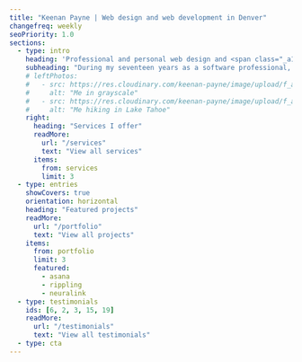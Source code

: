 ```yaml
---
title: "Keenan Payne | Web design and web development in Denver"
changefreq: weekly
seoPriority: 1.0
sections:
  - type: intro
    heading: 'Professional and personal web design and <span class="_a11y-hidden">web</span> development services'
    subheading: "During my seventeen years as a software professional, my work has generated <strong>millions in revenue</strong>, sign up <strong>millions of SaaS users</strong>, and empowered global organizations with <strong>scalable software</strong>"
    # leftPhotos:
    #   - src: https://res.cloudinary.com/keenan-payne/image/upload/f_auto,q_auto,w_800/v1666204078/people/me/jun-27-2021_o8sd0l.jpg
    #     alt: "Me in grayscale"
    #   - src: https://res.cloudinary.com/keenan-payne/image/upload/f_auto,q_auto,w_800/v1666204078/people/me/jan-28-2022_pwxnxq.jpg
    #     alt: "Me hiking in Lake Tahoe"
    right:
      heading: "Services I offer"
      readMore:
        url: "/services"
        text: "View all services"
      items:
        from: services
        limit: 3
  - type: entries
    showCovers: true
    orientation: horizontal
    heading: "Featured projects"
    readMore:
      url: "/portfolio"
      text: "View all projects"
    items:
      from: portfolio
      limit: 3
      featured:
        - asana
        - rippling
        - neuralink
  - type: testimonials
    ids: [6, 2, 3, 15, 19]
    readMore:
      url: "/testimonials"
      text: "View all testimonials"
  - type: cta
---
```

